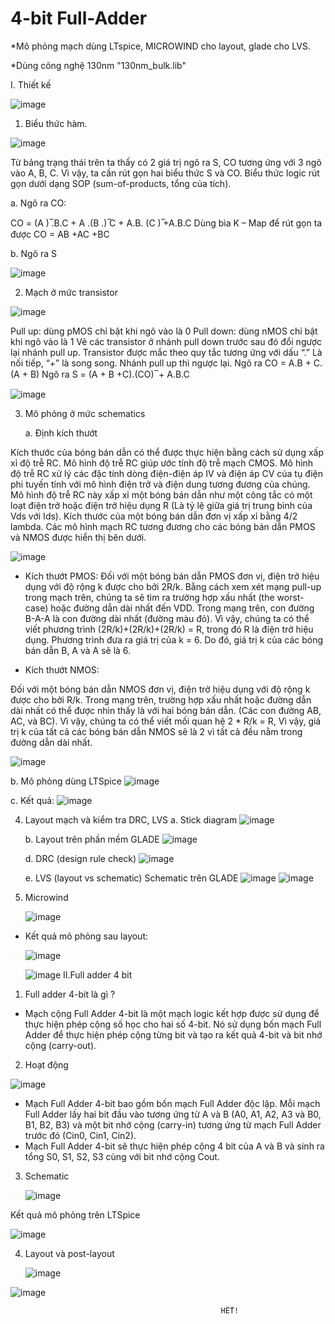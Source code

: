 # 4-bit Full-Adder
*Mô phỏng mạch dùng LTspice, MICROWIND cho layout, glade cho LVS.

*Dùng công nghệ 130nm "130nm_bulk.lib"

I. Thiết kế 

![image](https://github.com/MrKhai14/Full-Adder/assets/127326200/fb010385-2dbd-41ea-ab31-6e20cf8c5d6b)

1. Biểu thức hàm.
   
![image](https://github.com/MrKhai14/Full-Adder/assets/127326200/d1884059-e506-4408-881d-bb09d6ac068c)

Từ bảng trạng thái trên ta thấy có 2 giá trị ngõ ra S, CO tương ứng với 3 ngõ vào A, B, C. Vì vậy, ta cần rút gọn hai biểu thức S và CO.
Biểu thức logic rút gọn dưới dạng SOP (sum-of-products, tổng của tích). 

a. Ngõ ra CO:

CO = (A ) ̅.B.C + A .(B .) ̅C + A.B. (C ) ̅+A.B.C
Dùng bìa K – Map để rút gọn ta được CO = AB +AC +BC 

b. Ngõ ra S

![image](https://github.com/MrKhai14/Full-Adder/assets/127326200/6c2e4be8-4314-4af5-b86a-b43f540425ee)

2. Mạch ở mức transistor
 
 ![image](https://github.com/MrKhai14/Full-Adder/assets/127326200/c2a2612d-b0cc-4fc7-bdb2-33caa68d8e67)

Pull up: dùng pMOS chỉ bật khi ngõ vào là 0
Pull down: dùng nMOS chỉ bật khi ngõ vào là 1
Vẽ các transistor ở nhánh pull down trước sau đó đổi ngược lại nhánh pull up.
Transistor được mắc theo quy tắc tương ứng với dấu “.” Là nối tiếp, “+” là song song. Nhánh pull up thì ngược lại.
Ngõ ra CO = A.B + C.(A + B) 
Ngõ ra S = (A + B +C).(CO) ̅ + A.B.C


![image](https://github.com/MrKhai14/Full-Adder/assets/127326200/802ede52-f0d8-49af-8e41-8118871523cc)

3. Mô phỏng ở mức schematics
   
   a. Định kích thướt

Kích thước của bóng bán dẫn có thể được thực hiện bằng cách sử dụng xấp xỉ độ trễ RC. Mô hình độ trễ RC giúp ước tính độ trễ mạch CMOS. Mô hình độ trễ RC xử lý các đặc tính dòng điện-điện áp IV và điện áp CV của tụ điện phi tuyến tính với mô hình điện trở và điện dung tương đương của chúng.
Mô hình độ trễ RC này xấp xỉ một bóng bán dẫn như một công tắc có một loạt điện trở hoặc điện trở hiệu dụng R (Là tỷ lệ giữa giá trị trung bình của Vds với Ids). Kích thước của một bóng bán dẫn đơn vị xấp xỉ bằng 4/2 lambda. Các mô hình mạch RC tương đương cho các bóng bán dẫn PMOS và NMOS được hiển thị bên dưới.

  ![image](https://github.com/MrKhai14/Full-Adder/assets/127326200/9e778190-1729-45f2-90e0-a9a6a5e14269)

  - Kích thướt PMOS: 
Đối với một bóng bán dẫn PMOS đơn vị, điện trở hiệu dụng với độ rộng k được cho bởi 2R/k.
Bằng cách xem xét mạng pull-up trong mạch trên, chúng ta sẽ tìm ra trường hợp xấu nhất (the worst-case) hoặc đường dẫn dài nhất đến VDD. Trong mạng trên, con đường B-A-A là con đường dài nhất (đường màu đỏ). Vì vậy, chúng ta có thể viết phương trình (2R/k)+(2R/k)+(2R/k) = R, trong đó R là điện trở hiệu dụng. Phương trình đưa ra giá trị của k = 6. Do đó, giá trị k của các bóng bán dẫn B, A và A sẽ là 6.

  - Kích thướt NMOS:

Đối với một bóng bán dẫn NMOS đơn vị, điện trở hiệu dụng với độ rộng k được cho bởi R/k.
Trong mạng trên, trường hợp xấu nhất hoặc đường dẫn dài nhất có thể được nhìn thấy là với hai bóng bán dẫn. (Các con đường AB, AC, và BC). Vì vậy, chúng ta có thể viết mối quan hệ 2 * R/k = R, Vì vậy, giá trị k của tất cả các bóng bán dẫn NMOS sẽ là 2 vì tất cả đều nằm trong đường dẫn dài nhất.

![image](https://github.com/MrKhai14/Full-Adder/assets/127326200/f53109b8-dff4-4719-9951-816bdfb8ed65)

 
   b. Mô phỏng dùng LTSpice
 ![image](https://github.com/MrKhai14/Full-Adder/assets/127326200/1769457e-5408-4545-a46c-56c68d6fc38e)

   c. Kết quả:
 ![image](https://github.com/MrKhai14/Full-Adder/assets/127326200/ae7cff42-c4e6-4280-893c-271fd6f0c769)

4. Layout mạch và kiểm tra DRC, LVS 
   a. Stick diagram
   ![image](https://github.com/MrKhai14/Full-Adder/assets/127326200/0a67eb5a-f9d1-4056-b903-0e9433d0bf35)

   b. Layout trên phần mềm GLADE
 ![image](https://github.com/MrKhai14/Full-Adder/assets/127326200/128b0b60-a1a1-4f76-a69e-04086d20a340)

   d. DRC (design rule check)
  ![image](https://github.com/MrKhai14/Full-Adder/assets/127326200/de9025df-54ee-437b-91c2-4ed6fb3a7c68)

   e. LVS (layout vs schematic)
      Schematic trên GLADE
 ![image](https://github.com/MrKhai14/Full-Adder/assets/127326200/dab2b8ed-a4c9-42e2-9d23-41c2de1baf45)
![image](https://github.com/MrKhai14/Full-Adder/assets/127326200/9b4e8f70-ed8f-4931-a586-ee24d7a257e3)

5. Microwind
   
   ![image](https://github.com/MrKhai14/Full-Adder/assets/127326200/4a95b25f-9980-404c-94a2-0acc14c0777a)

- Kết quả mô phỏng sau layout:

   ![image](https://github.com/MrKhai14/Full-Adder/assets/127326200/1860ebbf-2edb-4490-b0d5-5e05cdb16fb8)

   ![image](https://github.com/MrKhai14/Full-Adder/assets/127326200/201fe404-580a-40b6-87f4-9bf7c2effdac)
II.Full adder 4 bit

1. Full adder 4-bit là gì ?
   
- Mạch cộng Full Adder 4-bit là một mạch logic kết hợp được sử dụng để thực hiện phép cộng số học cho hai số 4-bit. Nó sử dụng bốn mạch Full Adder để thực hiện phép cộng từng bit và tạo ra kết quả 4-bit và bit nhớ cộng (carry-out).
  
2. Hoạt động

![image](https://github.com/MrKhai14/Full-Adder/assets/127326200/ceb219d9-7637-4079-88a2-bc808772969f)

- Mạch Full Adder 4-bit bao gồm bốn mạch Full Adder độc lập. Mỗi mạch Full Adder lấy hai bit đầu vào tương ứng từ A và B (A0, A1, A2, A3 và B0, B1, B2, B3) và một bit nhớ cộng (carry-in) tương ứng từ mạch Full Adder trước đó (Cin0, Cin1, Cin2). 
- Mạch Full Adder 4-bit sẽ thực hiện phép cộng 4 bit của A và B và sinh ra tổng S0, S1, S2, S3 cùng với bit nhớ cộng Cout.
  
3. Schematic

   ![image](https://github.com/MrKhai14/Full-Adder/assets/127326200/ffdb039c-c12b-4a8e-80c5-5004e55c84c2)

Kết quả mô phỏng trên LTSpice

![image](https://github.com/MrKhai14/Full-Adder/assets/127326200/94dca7b5-1d59-46a3-9760-250ad60bcabd)

4. Layout và post-layout

   ![image](https://github.com/MrKhai14/Full-Adder/assets/127326200/4a309bb4-2766-48ec-a079-e2306b14107a)

![image](https://github.com/MrKhai14/Full-Adder/assets/127326200/edc31e94-1da7-4f9c-9ac0-007f06328f3d)
                                                   
                                                   
                                                   HẾT!
